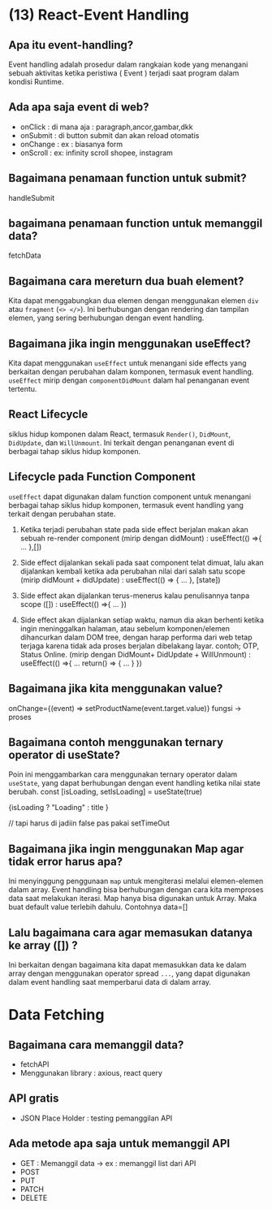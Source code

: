 # (13) React-Event Handling

## Apa itu event-handling?

Event handling adalah prosedur dalam rangkaian kode yang menangani sebuah aktivitas ketika peristiwa ( Event ) terjadi saat program dalam kondisi Runtime.

## Ada apa saja event di web?

- onClick : di mana aja : paragraph,ancor,gambar,dkk
- onSubmit : di button submit dan akan reload otomatis
- onChange : ex : biasanya form
- onScroll : ex: infinity scroll shopee, instagram

## Bagaimana penamaan function untuk submit?

handleSubmit

## bagaimana penamaan function untuk memanggil data?

fetchData

## Bagaimana cara mereturn dua buah element?

Kita dapat menggabungkan dua elemen dengan menggunakan elemen `div` atau `fragment` (`<> </>`). Ini berhubungan dengan rendering dan tampilan elemen, yang sering berhubungan dengan event handling.

## Bagaimana jika ingin menggunakan useEffect?

Kita dapat menggunakan `useEffect` untuk menangani side effects yang berkaitan dengan perubahan dalam komponen, termasuk event handling. `useEffect` mirip dengan `componentDidMount` dalam hal penanganan event tertentu.

## React Lifecycle

siklus hidup komponen dalam React, termasuk `Render()`, `DidMount`, `DidUpdate`, dan `WillUnmount`. Ini terkait dengan penanganan event di berbagai tahap siklus hidup komponen.

## Lifecycle pada Function Component

`useEffect` dapat digunakan dalam function component untuk menangani berbagai tahap siklus hidup komponen, termasuk event handling yang terkait dengan perubahan state.

1. Ketika terjadi perubahan state pada side effect berjalan makan akan sebuah re-render component (mirip dengan didMount) :
   useEffect(() =>{
   ...
   },[])

2. Side effect dijalankan sekali pada saat component telat dimuat, lalu akan dijalankan kembali ketika ada perubahan nilai dari salah satu scope (mirip didMount + didUpdate) :
   useEffect(() => {
   ...
   }, [state])

3. Side effect akan dijalankan terus-menerus kalau penulisannya tanpa scope ([]) :
   useEffect(() =>{
   ...
   })

4. Side effect akan dijalankan setiap waktu, namun dia akan berhenti ketika ingin meninggalkan halaman, atau sebelum komponen/elemen dihancurkan dalam DOM tree, dengan harap performa dari web tetap terjaga karena tidak ada proses berjalan dibelakang layar. contoh; OTP, Status Online. (mirip dengan DidMount+ DidUpdate + WillUnmount) :
   useEffect(() =>{
   ...
   return() => {
   ...
   }
   })

## Bagaimana jika kita menggunakan value?

onChange={(event) => setProductName(event.target.value)}
fungsi -> proses

## Bagaimana contoh menggunakan ternary operator di useState?

Poin ini menggambarkan cara menggunakan ternary operator dalam `useState`, yang dapat berhubungan dengan event handling ketika nilai state berubah.
const [isLoading, setIsLoading] = useState(true)

<p>{isLoading ? "Loading" : title }</p> // tapi harus di jadiin false pas pakai setTimeOut

## Bagaimana jika ingin menggunakan Map agar tidak error harus apa?

Ini menyinggung penggunaan `map` untuk mengiterasi melalui elemen-elemen dalam array. Event handling bisa berhubungan dengan cara kita memproses data saat melakukan iterasi. Map hanya bisa digunakan untuk Array. Maka buat default value terlebih dahulu. Contohnya data=[]

## Lalu bagaimana cara agar memasukan datanya ke array ([]) ?

Ini berkaitan dengan bagaimana kita dapat memasukkan data ke dalam array dengan menggunakan operator spread `...`, yang dapat digunakan dalam event handling saat memperbarui data di dalam array.

# Data Fetching

## Bagaimana cara memanggil data?
- fetchAPI
- Menggunakan library : axious, react query 

## API gratis
- JSON Place Holder : testing pemanggilan API 

## Ada metode apa saja untuk memanggil API
- GET : Memanggil data -> ex : memanggil list dari API
- POST
- PUT 
- PATCH
- DELETE
